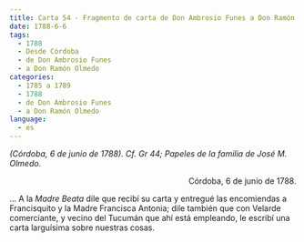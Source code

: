 ```yaml
---
title: Carta 54 - Fragmento de carta de Don Ambrosio Funes a Don Ramón Olmedo
date: 1788-6-6
tags:
  - 1788
  - Desde Córdoba
  - de Don Ambrosio Funes
  - a Don Ramón Olmedo
categories:
  - 1785 a 1789
  - 1788
  - de Don Ambrosio Funes
  - a Don Ramón Olmedo
language:
  - es
---
```


_(Córdoba, 6 de junio de 1788).
Cf. Gr 44; Papeles de la familia de José M. Olmedo._

<div align="right">
Córdoba, 6 de junio de 1788.
</div>

... A la _Madre Beata_ dile que recibí su carta y entregué las encomiendas a Francisquito y la Madre Francisca Antonia; dile también que con Velarde comerciante, y vecino del Tucumán que ahí está empleando, le escribí una carta larguísima sobre nuestras cosas.
